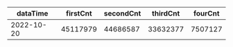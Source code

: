 |dataTime|firstCnt|secondCnt|thirdCnt|fourCnt|
|-|-|-|-|-|
|2022-10-20|45117979|44686587|33632377|7507127|